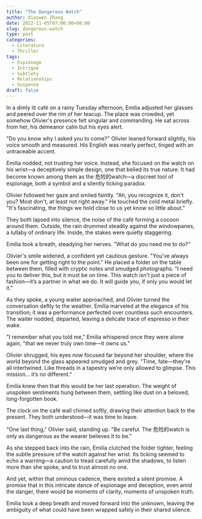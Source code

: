 ```yaml
---
title: "The Dangerous Watch"
author: Xiaowen Zhang
date: 2022-11-05T07:00:00+08:00
slug: dangerous-watch
type: post
categories:
  - Literature
  - Thriller
tags:
  - Espionage
  - Intrigue
  - Subtlety
  - Relationships
  - Suspense
draft: false
---
```


In a dimly lit café on a rainy Tuesday afternoon, Emilia adjusted her glasses and peered over the rim of her teacup. The place was crowded, yet somehow Olivier's presence felt singular and commanding. He sat across from her, his demeanor calm but his eyes alert.

"Do you know why I asked you to come?" Olivier leaned forward slightly, his voice smooth and measured. His English was nearly perfect, tinged with an untraceable accent.

Emilia nodded, not trusting her voice. Instead, she focused on the watch on his wrist—a deceptively simple design, one that belied its true nature. It had become known among them as the 危险的watch—a discreet tool of espionage, both a symbol and a silently ticking paradox.

Olivier followed her gaze and smiled faintly. "Ah, you recognize it, don't you? Most don't, at least not right away." He touched the cold metal briefly. "It's fascinating, the things we hold close to us yet know so little about."

They both lapsed into silence, the noise of the café forming a cocoon around them. Outside, the rain drummed steadily against the windowpanes, a lullaby of ordinary life. Inside, the stakes were quietly staggering.

Emilia took a breath, steadying her nerves. "What do you need me to do?"

Olivier's smile widened, a confident yet cautious gesture. "You’ve always been one for getting right to the point." He placed a folder on the table between them, filled with cryptic notes and smudged photographs. "I need you to deliver this, but it must be on time. This watch isn't just a piece of fashion—it’s a partner in what we do. It will guide you, if only you would let it."

As they spoke, a young waiter approached, and Olivier turned the conversation deftly to the weather. Emilia marveled at the elegance of his transition; it was a performance perfected over countless such encounters. The waiter nodded, departed, leaving a delicate trace of espresso in their wake.

"I remember what you told me," Emilia whispered once they were alone again, "that we never truly own time—it owns us."

Olivier shrugged, his eyes now focused far beyond her shoulder, where the world beyond the glass appeared smudged and grey. "Time, fate—they're all intertwined. Like threads in a tapestry we’re only allowed to glimpse. This mission… it’s no different."

Emilia knew then that this would be her last operation. The weight of unspoken sentiments hung between them, settling like dust on a beloved, long-forgotten book.

The clock on the café wall chimed softly, drawing their attention back to the present. They both understood—it was time to leave.

"One last thing," Olivier said, standing up. "Be careful. The 危险的watch is only as dangerous as the wearer believes it to be."

As she stepped back into the rain, Emilia clutched the folder tighter, feeling the subtle pressure of the watch against her wrist. Its ticking seemed to echo a warning—a caution to tread carefully amid the shadows, to listen more than she spoke, and to trust almost no one.

And yet, within that ominous cadence, there existed a silent promise. A promise that in this intricate dance of espionage and deception, even amid the danger, there would be moments of clarity, moments of unspoken truth.

Emilia took a deep breath and moved forward into the unknown, leaving the ambiguity of what could have been wrapped safely in their shared silence.